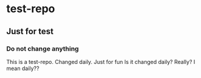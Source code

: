 # test-repo

## Just for test

### Do not change anything
This is a test-repo.
Changed daily. Just for fun
Is it changed daily?
Really? I mean daily??
